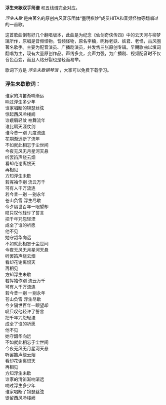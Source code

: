 

**浮生未歇双手简谱** 和五线谱完全对应。

_浮生未歇_ 是由著名的原创古风音乐团体“墨明棋妙”成员HITA和音频怪物等翻唱过的一首歌。

这首歌曲倒有好几个翻唱版本，此曲是为纪念《仙剑奇侠传四》中的云天河与柳梦璃所作，原唱是音频怪物。音频怪物，原名李楠，昵称老妖、妖君、老怪，古风圈著名歌手。主要为配音演员、广播剧演员，并发售三张原创专辑。早期歌曲以填词翻唱为主，现有大量原创作品。声线多变，变声力强，为广播剧、视频配音时不仅音色百变，而且人格分裂也是轻而易举。

歌词下方是 _浮生未歇钢琴谱_ ，大家可以免费下载学习。

### 浮生未歇歌词：

谁家的清笛渐响渐远  
响过浮生多少年  
谁家唱断的锦瑟丝弦  
惊起西风冷楼阙  
谁蛾眉轻敛 袖舞流年  
谁比肩天涯仗剑  
谁今昔一别 几度流连  
花期渐远断了流年  
不如就此相忘于尘世间  
今夜无风无月星河天悬  
听罢笛声绕云烟  
看却花谢离恨天  
再相见  
方知浮生未歇  
若挥袖作别 流云万千  
可有人千万流连  
若今昔一别 一别永年  
苍山负雪 浮生尽歇  
今夕隔世百年一眼望却  
叹只叹他轻许了誓言  
把千年咒怨轻湮  
成全了谁的祈愿  
他不见  
她守韶华向远  
不如就此相忘于尘世间  
今夜无风无月星河天悬  
听罢笛声绕云烟  
看却花谢离恨天  
再相见  
方知浮生未歇  
若挥袖作别 流云万千  
可有人千万流连  
若今昔一别 一别永年  
苍山负雪 浮生尽歇  
今夕隔世百年一眼望却  
叹只叹他轻许了誓言  
把千年咒怨轻湮  
成全了谁的祈愿  
他不见  
她守韶华向远  
不如就此相忘于尘世间  
今夜无风无月星河天悬  
听罢笛声绕云烟  
看却花谢离恨天  
再相见  
方知浮生未歇  
谁家的清笛渐响渐远  
响过浮生多少年  
谁家唱断了锦瑟丝弦  
徒留西风冷楼阙


